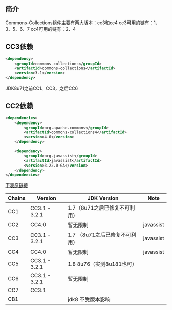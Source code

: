 ## 简介

Commons-Collections组件主要有两大版本：cc3和cc4
cc3可用的链有：1、3、5、6、7
cc4可用的链有：2、4

## CC3依赖

```xml
<dependency>
    <groupId>commons-collections</groupId>
    <artifactId>commons-collections</artifactId>
    <version>3.1</version>
</dependency>
```

JDK8u71之前CC1、CC3，之后CC6

## CC2依赖

```xml
<dependencies>
    <dependency>
        <groupId>org.apache.commons</groupId>
        <artifactId>commons-collections4</artifactId>
        <version>4.0</version>
    </dependency>

    <dependency>
        <groupId>org.javassist</groupId>
        <artifactId>javassist</artifactId>
        <version>3.22.0-GA</version>
    </dependency>
</dependencies>
```

[下表原链接](https://www.cnblogs.com/colo/p/15418938.html)

|Chains| Version       |JDK Version|Note|
|---|---|---|---|
|CC1|CC3.1 - 3.2.1|1.7（8u71之后已修复不可利用）||
|CC2|CC4.0|暂无限制|javassist|
|CC3|CC3.1 - 3.2.1|1.7 （8u71之后已修复不可利用）|javassist|
|CC4|CC4.0|暂无限制|javassist|
|CC5|CC3.1 - 3.2.1|1.8 8u76（实测8u181也可）||
|CC6|CC3.1 - 3.2.1|暂无限制||
|CC7|CC3.1|||
|CB1||jdk8 不受版本影响||


